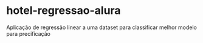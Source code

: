 # hotel-regressao-alura
Aplicação de regressão linear a uma dataset para classificar melhor modelo para precificação
